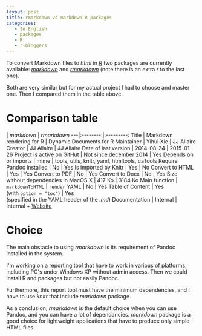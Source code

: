 ```yaml
---
layout: post
title: rmarkdown vs markdown R packages
categories:
   - In English
   - packages
   - R
   - r-bloggers 
---
```


To convert Markdown files to _html_ in [_R_](http://r-project.org/) two packages are currently available: [_markdown_](http://cran.r-project.org/web/packages/markdown/index.html) and [_rmarkdown_](http://cran.r-project.org/web/packages/rmarkdown/index.html) (note there is an extra _r_ to the last one).

Both are very similar but for my actual project I had to choose and master one. Then I compared them in the table above.

# Comparison table

 | _markdown_ | _rmarkdown_
---|:--------:|:---------:
Title | Markdown rendering for R | Dynamic Documents for R
Maintainer | Yihui Xie | JJ Allaire
Creator | JJ Allaire | JJ Allaire
Date of last version | 2014-08-24 | 2015-01-26
Project is active on GitHut | [Not since december 2014](https://github.com/rstudio/markdown/graphs/contributors) | [Yes](https://github.com/rstudio/rmarkdown/graphs/contributors?from=2014-12-25&to=2015-03-16&type=c)
Depends on or imports | mime | tools, utils, knitr, yaml, htmltools, caTools
Require Pandoc installed | No | Yes 
Is imported by Knitr | Yes | No
Convert to HTML | Yes | Yes
Convert to PDF | No | Yes
Convert to Docx | No | Yes
Size without dependencies in MacOS X | 417 Ko | 3184 Ko
Main function | `markdownToHTML` | `render`
YAML | No | Yes
Table of Content | Yes <br/> (with `option = "toc"`) | Yes <br/> (specified in the YAML header of the _.md_)
Documentation | Internal | Internal + [Website](http://rmarkdown.rstudio.com/)

# Choice

The main obstacle to using _rmarkdown_ is its requirement of Pandoc installed in the system.

I'm working on a reporting tool that have to work in various of platforms, including PC's under Windows XP without admin access. Then we could install R and packages but not easily Pandoc.

Furthermore, this report tool must have the minimum dependencies, and I have to use _knitr_ that include _markdown_ package. 

As a conclusion, _rmarkdown_ is the default choice when you can use Pandoc, and you can have a lot of dependancies. _markdown_ package is a good choice for lightweight applications that have to produce only simple HTML files.
